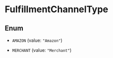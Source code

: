 
# FulfillmentChannelType

## Enum


* `AMAZON` (value: `"Amazon"`)

* `MERCHANT` (value: `"Merchant"`)



